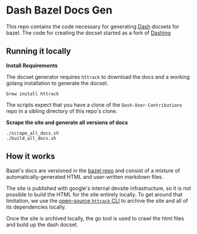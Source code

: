 # Dash Bazel Docs Gen

This repo contains the code necessary for generating [Dash](https://kapeli.com/dash)
docsets for bazel. The code for creating the docset started as a fork of
[Dashing](https://github.com/technosophos/dashing)

## Running it locally

**Install Requirements**

The docset generator requires `httrack` to download the docs and a working golang installation
to generate the docset.

```
brew install httrack
```

The scripts expect that you have a clone of the `Dash-User-Contributions` repo
in a sibling directory of this repo's clone.

**Scrape the site and generate all versions of docs**

```
./scrape_all_docs.sh
./build_all_docs.sh
```

## How it works

Bazel's docs are versioned in the [bazel
repo](https://github.com/bazelbuild/bazel) and consist of a mixture of
automatically-generated HTML and user-written markdown files.

The site is published with google's internal devsite infrastructure, so
it is not possible to build the HTML for the site entirely locally. To
get around that limitation, we use the [open-source `httrack`
CLI](https://www.httrack.com/) to archive the site and all of its dependencies
locally.

Once the site is archived locally, the go tool is used to crawl the html files
and build up the dash docset.
